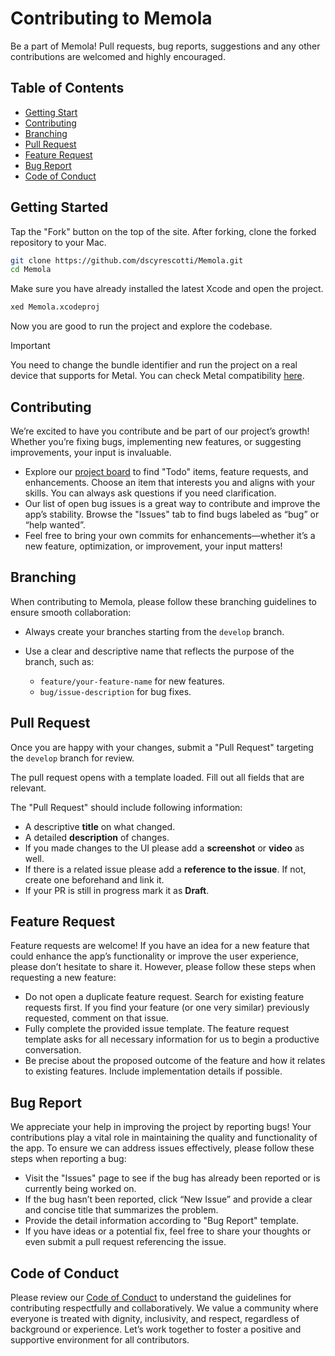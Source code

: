 # Contributing to Memola

Be a part of Memola! Pull requests, bug reports, suggestions and any other contributions are welcomed and highly encouraged.

## Table of Contents
- [Getting Start](#getting-started)
- [Contributing](#contributing)
- [Branching](#branching)
- [Pull Request](#pull-request)
- [Feature Request](#feature-request)
- [Bug Report](#bug-report)
- [Code of Conduct](#code-of-conduct)


## Getting Started
Tap the "Fork" button on the top of the site. After forking, clone the forked repository to your Mac.
```bash
git clone https://github.com/dscyrescotti/Memola.git
cd Memola
```
Make sure you have already installed the latest Xcode and open the project.
```bash
xed Memola.xcodeproj
```
Now you are good to run the project and explore the codebase.
> [!IMPORTANT]
> You need to change the bundle identifier and run the project on a real device that supports for Metal.
> You can check Metal compatibility [here](https://support.apple.com/en-us/102894).

## Contributing
We’re excited to have you contribute and be part of our project’s growth! Whether you’re fixing bugs, implementing new features, or suggesting improvements, your input is invaluable.
- Explore our [project board](https://github.com/users/dscyrescotti/projects/12) to find "Todo" items, feature requests, and enhancements. Choose an item that interests you and aligns with your skills. You can always ask questions if you need clarification.
- Our list of open bug issues is a great way to contribute and improve the app’s stability. Browse the "Issues" tab to find bugs labeled as “bug” or “help wanted”.
- Feel free to bring your own commits for enhancements—whether it’s a new feature, optimization, or improvement, your input matters!

## Branching
When contributing to Memola, please follow these branching guidelines to ensure smooth collaboration:
- Always create your branches starting from the `develop` branch.
- 	Use a clear and descriptive name that reflects the purpose of the branch, such as:
    
    - `feature/your-feature-name` for new features.
    - `bug/issue-description` for bug fixes.

## Pull Request
Once you are happy with your changes, submit a "Pull Request" targeting the `develop` branch for review.

The pull request opens with a template loaded. Fill out all fields that are relevant.

The "Pull Request" should include following information:
* A descriptive **title** on what changed.
* A detailed **description** of changes.
* If you made changes to the UI please add a **screenshot** or **video** as well.
* If there is a related issue please add a **reference to the issue**. If not, create one beforehand and link it.
* If your PR is still in progress mark it as **Draft**.

## Feature Request
Feature requests are welcome! If you have an idea for a new feature that could enhance the app’s functionality or improve the user experience, please don’t hesitate to share it. However, please follow these steps when requesting a new feature:
- Do not open a duplicate feature request. Search for existing feature requests first. If you find your feature (or one very similar) previously requested, comment on that issue.
- Fully complete the provided issue template. The feature request template asks for all necessary information for us to begin a productive conversation.
- Be precise about the proposed outcome of the feature and how it relates to existing features. Include implementation details if possible.

## Bug Report
We appreciate your help in improving the project by reporting bugs! Your contributions play a vital role in maintaining the quality and functionality of the app. To ensure we can address issues effectively, please follow these steps when reporting a bug:
- Visit the "Issues" page to see if the bug has already been reported or is currently being worked on.
- If the bug hasn’t been reported, click “New Issue” and provide a clear and concise title that summarizes the problem.
- Provide the detail information according to "Bug Report" template.
- If you have ideas or a potential fix, feel free to share your thoughts or even submit a pull request referencing the issue.

## Code of Conduct
Please review our [Code of Conduct](\CODE_OF_CONDUCT.md) to understand the guidelines for contributing respectfully and collaboratively. We value a community where everyone is treated with dignity, inclusivity, and respect, regardless of background or experience. Let’s work together to foster a positive and supportive environment for all contributors.

